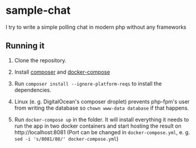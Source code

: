 # sample-chat
I try to write a simple polling chat in modern php without any frameworks

Running it
----------

1. Clone the repository.

2. Install [composer](https://getcomposer.org/doc/00-intro.md#installation-linux-unix-osx) and
   [docker-compose](https://docs.docker.com/compose/install/#install-compose)

3. Run ``` composer install --ignore-platform-reqs ``` to install the dependencies.

4. Linux (e. g. DigitalOcean's composer droplet) prevents php-fpm's user from writing the database so
   ``` chown www-data database ``` if that happens.

5. Run ``` docker-compose up ``` in the folder. It will install everything it needs to run the app in two docker 
   containers and start hosting the result on http://localhost:8081 (Port can be changed in ```docker-compose.yml```,
   e. g. ``` sed -i 's/8081/80/' docker-compose.yml ```)
